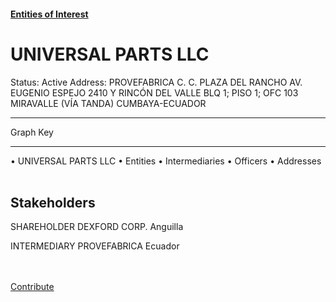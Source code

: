#### [Entities of Interest](/list.html)
<link rel="stylesheet" type="text/css" href="../../assets/style.css">

<style>
body{background-image:url("http://eoi-graphs.s3-website-eu-west-1.amazonaws.com/UNIVERSAL_PARTS_LLC.png");background-repeat: no-repeat;background-size: contain;}
.markdown>p>span{background-color: white;}
</style>

# UNIVERSAL PARTS LLC
<span>Status: Active
Address: PROVEFABRICA C. C. PLAZA DEL RANCHO AV. EUGENIO ESPEJO 2410 Y RINCÓN DEL VALLE  BLQ 1; PISO 1; OFC 103 MIRAVALLE (VÍA TANDA) CUMBAYA-ECUADOR
</span>

---



<div class="legend">
Graph Key
<hr>
<span class="focus">• UNIVERSAL PARTS LLC</span>
<span class="entity">• Entities</span>
<span class="intermediary">• Intermediaries</span>
<span class="officer">• Officers</span>
<span class="address">• Addresses</span>
</div><br>


## Stakeholders
<span>SHAREHOLDER
DEXFORD CORP.
Anguilla
</span>

<span>INTERMEDIARY
PROVEFABRICA
Ecuador
</span>


<br><br><a class="contribute_button" href="Readme.md">Contribute</a>